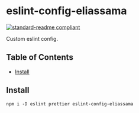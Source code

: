 # eslint-config-eliassama

[![standard-readme compliant](https://img.shields.io/badge/eslint--config--eliassama-v0.1.0-green.svg?style=flat-square)](https://github.com/RichardLitt/standard-readme)

Custom eslint config.

## Table of Contents

- [Install](#install)

## Install

```
npm i -D eslint prettier eslint-config-eliassama
```
